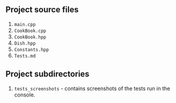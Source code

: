 ## Project source files


1. `main.cpp`
2. `CookBook.cpp` 
3. `CookBook.hpp`
4. `Dish.hpp`
5. `Constants.hpp`
6. `Tests.md`

## Project subdirectories

1. `tests_screenshots` - contains screenshots of the tests run in the console.